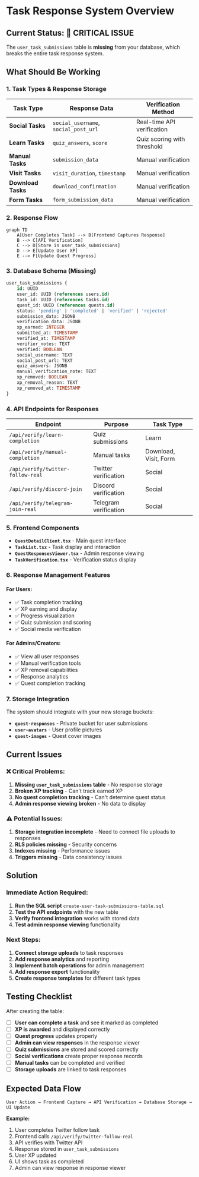 # Task Response System Overview

## Current Status: 🚨 CRITICAL ISSUE

The `user_task_submissions` table is **missing** from your database, which breaks the entire task response system.

## What Should Be Working

### 1. **Task Types & Response Storage**

| Task Type | Response Data | Verification Method |
|-----------|---------------|-------------------|
| **Social Tasks** | `social_username`, `social_post_url` | Real-time API verification |
| **Learn Tasks** | `quiz_answers`, `score` | Quiz scoring with threshold |
| **Manual Tasks** | `submission_data` | Manual verification |
| **Visit Tasks** | `visit_duration`, `timestamp` | Manual verification |
| **Download Tasks** | `download_confirmation` | Manual verification |
| **Form Tasks** | `form_submission_data` | Manual verification |

### 2. **Response Flow**

```mermaid
graph TD
    A[User Completes Task] --> B[Frontend Captures Response]
    B --> C[API Verification]
    C --> D[Store in user_task_submissions]
    D --> E[Update User XP]
    E --> F[Update Quest Progress]
```

### 3. **Database Schema (Missing)**

```sql
user_task_submissions {
    id: UUID
    user_id: UUID (references users.id)
    task_id: UUID (references tasks.id)
    quest_id: UUID (references quests.id)
    status: 'pending' | 'completed' | 'verified' | 'rejected'
    submission_data: JSONB
    verification_data: JSONB
    xp_earned: INTEGER
    submitted_at: TIMESTAMP
    verified_at: TIMESTAMP
    verifier_notes: TEXT
    verified: BOOLEAN
    social_username: TEXT
    social_post_url: TEXT
    quiz_answers: JSONB
    manual_verification_note: TEXT
    xp_removed: BOOLEAN
    xp_removal_reason: TEXT
    xp_removed_at: TIMESTAMP
}
```

### 4. **API Endpoints for Responses**

| Endpoint | Purpose | Task Type |
|----------|---------|-----------|
| `/api/verify/learn-completion` | Quiz submissions | Learn |
| `/api/verify/manual-completion` | Manual tasks | Download, Visit, Form |
| `/api/verify/twitter-follow-real` | Twitter verification | Social |
| `/api/verify/discord-join` | Discord verification | Social |
| `/api/verify/telegram-join-real` | Telegram verification | Social |

### 5. **Frontend Components**

- **`QuestDetailClient.tsx`** - Main quest interface
- **`TaskList.tsx`** - Task display and interaction
- **`QuestResponsesViewer.tsx`** - Admin response viewing
- **`TaskVerification.tsx`** - Verification status display

### 6. **Response Management Features**

#### **For Users:**
- ✅ Task completion tracking
- ✅ XP earning and display
- ✅ Progress visualization
- ✅ Quiz submission and scoring
- ✅ Social media verification

#### **For Admins/Creators:**
- ✅ View all user responses
- ✅ Manual verification tools
- ✅ XP removal capabilities
- ✅ Response analytics
- ✅ Quest completion tracking

### 7. **Storage Integration**

The system should integrate with your new storage buckets:
- **`quest-responses`** - Private bucket for user submissions
- **`user-avatars`** - User profile pictures
- **`quest-images`** - Quest cover images

## Current Issues

### ❌ **Critical Problems:**
1. **Missing `user_task_submissions` table** - No response storage
2. **Broken XP tracking** - Can't track earned XP
3. **No quest completion tracking** - Can't determine quest status
4. **Admin response viewing broken** - No data to display

### ⚠️ **Potential Issues:**
1. **Storage integration incomplete** - Need to connect file uploads to responses
2. **RLS policies missing** - Security concerns
3. **Indexes missing** - Performance issues
4. **Triggers missing** - Data consistency issues

## Solution

### **Immediate Action Required:**

1. **Run the SQL script** `create-user-task-submissions-table.sql`
2. **Test the API endpoints** with the new table
3. **Verify frontend integration** works with stored data
4. **Test admin response viewing** functionality

### **Next Steps:**

1. **Connect storage uploads** to task responses
2. **Add response analytics** and reporting
3. **Implement batch operations** for admin management
4. **Add response export** functionality
5. **Create response templates** for different task types

## Testing Checklist

After creating the table:

- [ ] **User can complete a task** and see it marked as completed
- [ ] **XP is awarded** and displayed correctly
- [ ] **Quest progress** updates properly
- [ ] **Admin can view responses** in the response viewer
- [ ] **Quiz submissions** are stored and scored correctly
- [ ] **Social verifications** create proper response records
- [ ] **Manual tasks** can be completed and verified
- [ ] **Storage uploads** are linked to task responses

## Expected Data Flow

```
User Action → Frontend Capture → API Verification → Database Storage → UI Update
```

**Example:**
1. User completes Twitter follow task
2. Frontend calls `/api/verify/twitter-follow-real`
3. API verifies with Twitter API
4. Response stored in `user_task_submissions`
5. User XP updated
6. UI shows task as completed
7. Admin can view response in response viewer 